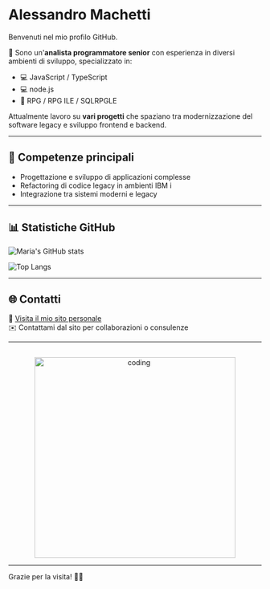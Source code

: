 # Alessandro Machetti

Benvenuti nel mio profilo GitHub.

🎯 Sono un'**analista programmatore senior** con esperienza in diversi ambienti di sviluppo, specializzato in:
- 💻 JavaScript / TypeScript
- 💻 node.js
- 🏢 RPG / RPG ILE / SQLRPGLE

Attualmente lavoro su **vari progetti** che spaziano tra modernizzazione del software legacy e sviluppo frontend e backend.

---

## 💼 Competenze principali

- Progettazione e sviluppo di applicazioni complesse
- Refactoring di codice legacy in ambienti IBM i
- Integrazione tra sistemi moderni e legacy

---

## 📊 Statistiche GitHub

![Maria's GitHub stats](https://github-readme-stats.vercel.app/api?username=maketti&show_icons=true&theme=default&hide_title=true)

![Top Langs](https://github-readme-stats.vercel.app/api/top-langs/?username=maketti&layout=compact&theme=default)

---

## 🌐 Contatti

📍 [Visita il mio sito personale](https://machettisoftwareengineering.it)  
✉️ Contattami dal sito per collaborazioni o consulenze

---

## 

<p align="center">
  <img src="https://media.giphy.com/media/qgQUggAC3Pfv687qPC/giphy.gif" alt="coding" width="400"/>
</p>

---

Grazie per la visita! 👩‍💻
